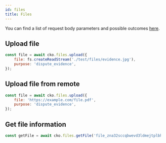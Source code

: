 ```yaml
---
id: files
title: Files
---
```



You can find a list of request body parameters and possible outcomes [here](http://localhost:3000/#tag/Disputes/paths/~1files/post).

## Upload file

```js
const file = await cko.files.upload({
    file: fs.createReadStream('./test/files/evidence.jpg'),
    purpose: 'dispute_evidence',
});
```

## Upload file from remote

```js
const file = await cko.files.upload({
    file: 'https://example.com/file.pdf',
    purpose: 'dispute_evidence',
});
```

## Get file information

```js
const getFile = await cko.files.getFile('file_zna32sccqbwevd3ldmejtplbhu');
```
